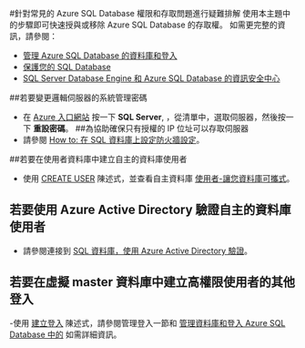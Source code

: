 <properties
    pageTitle="為 Azure SQL Database 權限和存取進行疑難排解"
    description="為常見權限、存取、使用者和登入問題進行疑難排解的快速步驟"
    services="sql-database"
    documentationCenter=""
    authors="v-shysun"
    manager="msmets"
    editor=""/>

<tags
    ms.service="sql-database"
    ms.workload="data-management"
    ms.tgt_pltfrm="na"
    ms.devlang="na"
    ms.topic="article"
    ms.date="12/11/2015"
    ms.author="v-shysun"/>

#針對常見的 Azure SQL Database 權限和存取問題進行疑難排解
使用本主題中的步驟即可快速授與或移除 Azure SQL Database 的存取權。 如需更完整的資訊，請參閱：

- [管理 Azure SQL Database 的資料庫和登入](sql-database-manage-logins.md)
- [保護您的 SQL Database](sql-database-security)
- [SQL Server Database Engine 和 Azure SQL Database 的資訊安全中心](https://msdn.microsoft.com/library/bb510589)

##若要變更邏輯伺服器的系統管理密碼
- 在 [Azure 入口網站](https://portal.azure.com) 按一下 **SQL Server**, ，從清單中，選取伺服器，然後按一下 **重設密碼**。
##為協助確保只有授權的 IP 位址可以存取伺服器
- 請參閱 [How to: 在 SQL 資料庫上設定防火牆設定](sql-database-configure-firewall-settings.md)。

##若要在使用者資料庫中建立自主的資料庫使用者
- 使用 [CREATE USER](https://msdn.microsoft.com/library/ms173463.aspx) 陳述式，並查看自主資料庫 [使用者-讓您資料庫可攜式](https://msdn.microsoft.com/library/ff929188.aspx)。

## 若要使用 Azure Active Directory 驗證自主的資料庫使用者
- 請參閱連接到 [SQL 資料庫，使用 Azure Active Directory 驗證](sql-database-aad-authentication.md)。

## 若要在虛擬 master 資料庫中建立高權限使用者的其他登入
-使用 [建立登入](https://msdn.microsoft.com/library/ms189751.aspx) 陳述式，請參閱管理登入一節和 [管理資料庫和登入 Azure SQL Database 中的](sql-database-manage-logins.md) 如需詳細資訊。

